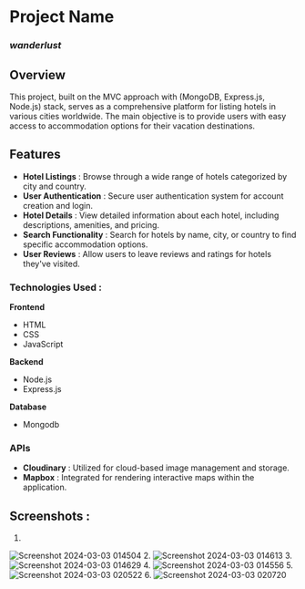 
# **Project Name**
### *wanderlust*

## Overview
This project, built on the MVC approach with (MongoDB, Express.js, Node.js) stack, serves as a comprehensive platform for listing hotels in various cities worldwide. The main objective is to provide users with easy access to accommodation options for their vacation destinations.

## Features
- **Hotel Listings** : Browse through a wide range of hotels categorized by city and country.
- **User Authentication** : Secure user authentication system for account creation and login.
- **Hotel Details** : View detailed information about each hotel, including descriptions, amenities, and pricing.
- **Search Functionality** : Search for hotels by name, city, or country to find specific accommodation options.
- **User Reviews** : Allow users to leave reviews and ratings for hotels they've visited.

### Technologies Used : 
**Frontend**
- HTML
- CSS
- JavaScript

**Backend**
- Node.js
- Express.js

**Database**
- Mongodb

### APIs
- **Cloudinary** : Utilized for cloud-based image management and storage.
- **Mapbox** : Integrated for rendering interactive maps within the application.

## Screenshots :
1.
![Screenshot 2024-03-03 014504](https://github.com/Atharvpatil322/wanderlust/assets/127306088/d1f8e97f-f8ef-4c80-85fc-84be9cfd45a9)
2.
![Screenshot 2024-03-03 014613](https://github.com/Atharvpatil322/wanderlust/assets/127306088/02a310a8-c7a8-40ce-95f1-359b58307716)
3.
![Screenshot 2024-03-03 014629](https://github.com/Atharvpatil322/wanderlust/assets/127306088/d874635b-699e-444f-82d3-fbbec2777657)
4.
![Screenshot 2024-03-03 014556](https://github.com/Atharvpatil322/wanderlust/assets/127306088/50663d59-9578-4a31-9250-bebf64e46ab0)
5.
![Screenshot 2024-03-03 020522](https://github.com/Atharvpatil322/wanderlust/assets/127306088/adf3dd56-4d6b-49cc-acd1-8da1af949752)
6.
![Screenshot 2024-03-03 020720](https://github.com/Atharvpatil322/wanderlust/assets/127306088/56adcb56-2208-4f53-b16d-aff6938b7163)
